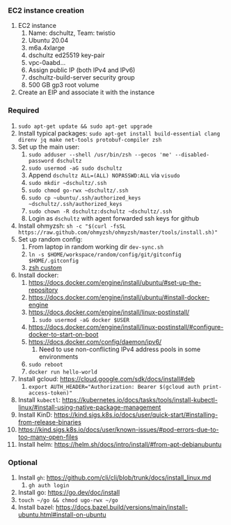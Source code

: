 ### EC2 instance creation
1. EC2 instance
   1. Name: dschultz, Team: twistio
   2. Ubuntu 20.04
   3. m6a.4xlarge
   4. dschultz ed25519 key-pair
   5. vpc-0aabd...
   6. Assign public IP (both IPv4 and IPv6)
   7. dschultz-build-server security group
   8. 500 GB gp3 root volume
2. Create an EIP and associate it with the instance

### Required
1. `sudo apt-get update && sudo apt-get upgrade`
2. Install typical packages: `sudo apt-get install build-essential clang direnv jq make net-tools protobuf-compiler zsh`
3. Set up the main user:
   1. `sudo adduser --shell /usr/bin/zsh --gecos 'me' --disabled-password dschultz`
   2. `sudo usermod -aG sudo dschultz`
   3. Append `dschultz ALL=(ALL) NOPASSWD:ALL` via `visudo`
   4. `sudo mkdir ~dschultz/.ssh`
   5. `sudo chmod go-rwx ~dschultz/.ssh`
   6. `sudo cp ~ubuntu/.ssh/authorized_keys ~dschultz/.ssh/authorized_keys`
   7. `sudo chown -R dschultz:dschultz ~dschultz/.ssh`
   8. Login as `dschultz` with agent forwarded ssh keys for github
4. Install ohmyzsh: `sh -c "$(curl -fsSL https://raw.github.com/ohmyzsh/ohmyzsh/master/tools/install.sh)"`
5. Set up random config:
   1. From laptop in random working dir `dev-sync.sh`
   2. `ln -s $HOME/workspace/random/config/git/gitconfig $HOME/.gitconfig`
   3. [zsh custom](../zsh-custom/README.md)
6. Install docker:
   1. https://docs.docker.com/engine/install/ubuntu/#set-up-the-repository
   2. https://docs.docker.com/engine/install/ubuntu/#install-docker-engine
   3. https://docs.docker.com/engine/install/linux-postinstall/
      1. `sudo usermod -aG docker $USER`
   4. https://docs.docker.com/engine/install/linux-postinstall/#configure-docker-to-start-on-boot
   5. https://docs.docker.com/config/daemon/ipv6/
      1. Need to use non-conflicting IPv4 address pools in some environments
   6. `sudo reboot`
   7. `docker run hello-world`
7. Install gcloud: https://cloud.google.com/sdk/docs/install#deb
   1. `export AUTH_HEADER="Authorization: Bearer $(gcloud auth print-access-token)"`
8. Install `kubectl`: https://kubernetes.io/docs/tasks/tools/install-kubectl-linux/#install-using-native-package-management
9. Install KinD: https://kind.sigs.k8s.io/docs/user/quick-start/#installing-from-release-binaries
10. https://kind.sigs.k8s.io/docs/user/known-issues/#pod-errors-due-to-too-many-open-files
11. Install helm: https://helm.sh/docs/intro/install/#from-apt-debianubuntu

### Optional
1. Install `gh`: https://github.com/cli/cli/blob/trunk/docs/install_linux.md
   1. `gh auth login`
2. Install go: https://go.dev/doc/install
3. `touch ~/go && chmod ugo-rwx ~/go`
4. Install bazel: https://docs.bazel.build/versions/main/install-ubuntu.html#install-on-ubuntu
